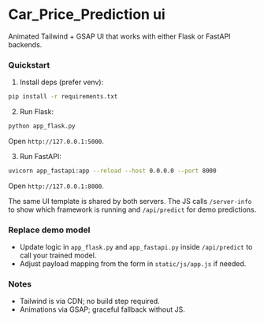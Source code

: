 # Car_Price_Prediction ui

Animated Tailwind + GSAP UI that works with either Flask or FastAPI backends.

### Quickstart

1) Install deps (prefer venv):
```bash
pip install -r requirements.txt
```

2) Run Flask:
```bash
python app_flask.py
```
Open `http://127.0.0.1:5000`.

3) Run FastAPI:
```bash
uvicorn app_fastapi:app --reload --host 0.0.0.0 --port 8000
```
Open `http://127.0.0.1:8000`.

The same UI template is shared by both servers. The JS calls `/server-info` to show which framework is running and `/api/predict` for demo predictions.

### Replace demo model
- Update logic in `app_flask.py` and `app_fastapi.py` inside `/api/predict` to call your trained model.
- Adjust payload mapping from the form in `static/js/app.js` if needed.

### Notes
- Tailwind is via CDN; no build step required.
- Animations via GSAP; graceful fallback without JS.
